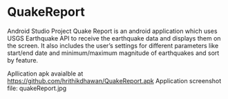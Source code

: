 # QuakeReport
Android Studio Project
Quake Report is an android application which uses USGS Earthquake API to receive the earthquake data and displays them on the screen. It also includes the user’s settings for different parameters like start/end date and minimum/maximum magnitude of earthquakes and sort by feature.

Apllication apk avaialble at https://github.com/hrithikdhawan/QuakeReport.apk
Application screenshot file: quakeReport.jpg
